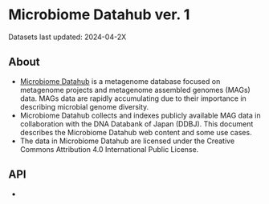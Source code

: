 # Microbiome Datahub ver. 1
Datasets last updated: 2024-04-2X

## About
- [Microbiome Datahub](https://mdatahub.org/) is a metagenome database focused on metagenome projects and metagenome assembled genomes (MAGs) data. MAGs data are rapidly accumulating due to their importance in describing microbial genome diversity.
- Microbiome Datahub collects and indexes publicly available MAG data in collaboration with the DNA Databank of Japan (DDBJ). This document describes the Microbiome Datahub web content and some use cases.
- The data in Microbiome Datahub are licensed under the Creative Commons Attribution 4.0 International Public License.

## API
- 
